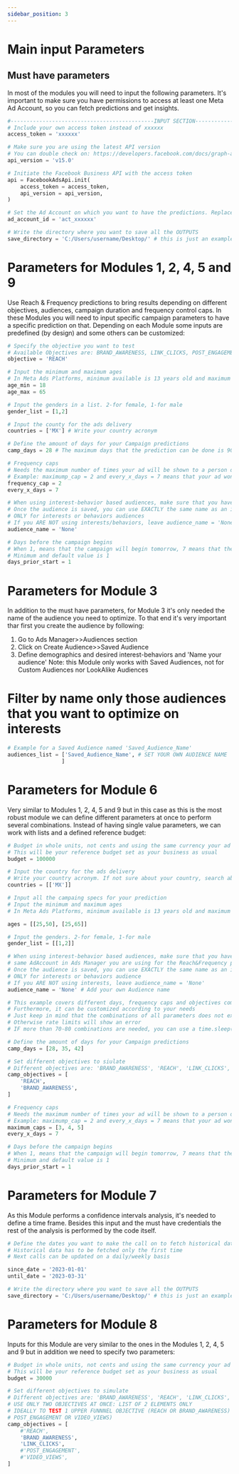 ```yaml
---
sidebar_position: 3
---
```

# Main input Parameters

## Must have parameters
In most of the modules you will need to input the following parameters. It's important to make sure you have permissions to access at least one Meta Ad Account, so you can fetch predictions and get insights.

``` python
#---------------------------------------------INPUT SECTION----------------------------------------------#
# Include your own access token instead of xxxxxx
access_token = 'xxxxxx'

# Make sure you are using the latest API version
# You can double check on: https://developers.facebook.com/docs/graph-api/guides/versioning
api_version = 'v15.0'

# Initiate the Facebook Business API with the access token
api = FacebookAdsApi.init(
    access_token = access_token,
    api_version = api_version,
)

# Set the Ad Account on which you want to have the predictions. Replace the xxxxxx with your own Account ID
ad_account_id = 'act_xxxxxx'

# Write the directory where you want to save all the OUTPUTS
save_directory = 'C:/Users/username/Desktop/' # this is just an example on PC

```

# Parameters for Modules 1, 2, 4, 5 and 9
Use Reach & Frequency predictions to bring results depending on different objectives, audiences, campaign duration and frequency control caps. In these Modules you will need to input specific campaign parameters to have a specific prediction on that. Depending on each Module some inputs are predefined (by design) and some others can be customized:
``` python
# Specify the objective you want to test
# Available Objectives are: BRAND_AWARENESS, LINK_CLICKS, POST_ENGAGEMENT, REACH and VIDEO_VIEWS
objective = 'REACH'

# Input the minimum and maximum ages
# In Meta Ads Platforms, minimum available is 13 years old and maximum is 65, which stands for people 65+ years old
age_min = 18
age_max = 65

# Input the genders in a list. 2-for female, 1-for male
gender_list = [1,2]

# Input the county for the ads delivery
countries = ['MX'] # Write your country acronym

# Define the amount of days for your Campaign predictions
camp_days = 28 # The maximum days that the prediction can be done is 90 within a 6 months window from now

# Frequency caps
# Needs the maximum number of times your ad will be shown to a person during a specifyed time period
# Example: maximump_cap = 2 and every_x_days = 7 means that your ad won't be shown more than 2 times every 7 days
frequency_cap = 2
every_x_days = 7

# When using interest-behavior based audiences, make sure that you have already saved the audience in the same AdAccount in Ads Manager you are using for the Reach&Frequency predictions
# Once the audience is saved, you can use EXACTLY the same name as an input for the prediction
# ONLY for interests or behaviors audiences
# If you ARE NOT using interests/behaviors, leave audience_name = 'None'
audience_name = 'None'

# Days before the campaign begins
# When 1, means that the campaign will begin tomorrow, 7 means that the campaign will begin in one week, and so on
# Minimum and default value is 1
days_prior_start = 1

```

# Parameters for Module 3
In addition to the must have parameters, for Module 3 it's only needed the name of the audience you need to optimize. To that end it's very important thar first you create the audience by following:
1. Go to Ads Manager>>Audiences section
2. Click on Create Audience>>Saved Audience
3. Define demographics and desired interest-behaviors and 'Name your audience'
Note: this Module only works with Saved Audiences, not for Custom Audiences nor LookAlike Audiences

# Filter by name only those audiences that you want to optimize on interests

``` python
# Example for a Saved Audience named 'Saved_Audience_Name'
audiences_list = ['Saved_Audience_Name', # SET YOUR OWN AUDIENCE NAME
                 ]

```

# Parameters for Module 6
Very similar to Modules 1, 2, 4, 5 and 9 but in this case as this is the most robust module we can define different parameters at once to perform several combinations. Instead of having single value parameters, we can work with lists and a defined reference budget:

``` python
# Budget in whole units, not cents and using the same currency your ad account is configured
# This will be your reference budget set as your business as usual
budget = 100000

# Input the country for the ads delivery
# Write your country acronym. If not sure about your country, search about Country Postal Abbreviations on the web
countries = [['MX']]

# Input all the campaing specs for your prediction
# Input the minimum and maximum ages
# In Meta Ads Platforms, minimum available is 13 years old and maximum is 65, which stands for people 65+ years old

ages = [[25,50], [25,65]]

# Input the genders. 2-for female, 1-for male
gender_list = [[1,2]]

# When using interest-behavior based audiences, make sure that you have already save the audience in the
# same AdAccount in Ads Manager you are using for the Reach&Frequency predictions
# Once the audience is saved, you can use EXACTLY the same name as an input for the prediction
# ONLY for interests or behaviors audience
# If you ARE NOT using interests, leave audience_name = 'None'
audience_name = 'None' # Add your own Audience name

# This example covers different days, frequency caps and objectives combinations
# Furthermore, it can be customized according to your needs
# Just keep in mind that the combinations of all parameters does not exceed around 70-80 calls per hour
# Otherwise rate limits will show an error
# IF more than 70-80 combinations are needed, you can use a time.sleep()

# Define the amount of days for your Campaign predictions
camp_days = [28, 35, 42]

# Set different objectives to siulate
# Different objectives are: 'BRAND_AWARENESS', 'REACH', 'LINK_CLICKS', 'POST_ENGAGEMENT' AND 'VIDEO_VIEWS'
camp_objectives = [
    'REACH',
    'BRAND_AWARENESS',
]

# Frequency caps
# Needs the maximum number of times your ad will be shown to a person during a specifyed time period
# Example: maximump_cap = 2 and every_x_days = 7 means that your ad won't be shown more than 2 times every 7 days
maximum_caps = [3, 4, 5]
every_x_days = 7

# Days before the campaign begins
# When 1, means that the campaign will begin tomorrow, 7 means that the campaign will begin in one week, and so on
# Minimum and default value is 1
days_prior_start = 1

```
# Parameters for Module 7
As this Module performs a confidence intervals analysis, it's needed to define a time frame. Besides this input and the must have credentials the rest of the analysis is performed by the code itself.

```python
# Define the dates you want to make the call on to fetch historical data
# Historical data has to be fetched only the first time
# Next calls can be updated on a daily/weekly basis

since_date = '2023-01-01'
until_date = '2023-03-31'

# Write the directory where you want to save all the OUTPUTS
save_directory = 'C:/Users/username/Desktop/' # this is just an example on PC

```
# Parameters for Module 8
Inputs for this Module are very similar to the ones in the Modules 1, 2, 4, 5 and 9 but in addition we need to specify two parameters:

``` python
# Budget in whole units, not cents and using the same currency your ad account is configured
# This will be your reference budget set as your business as usual
budget = 30000

# Set different objectives to simulate
# Different objectives are: 'BRAND_AWARENESS', 'REACH', 'LINK_CLICKS', 'POST_ENGAGEMENT' AND 'VIDEO_VIEWS'
# USE ONLY TWO OBJECTIVES AT ONCE: LIST OF 2 ELEMENTS ONLY
# IDEALLY TO TEST 1 UPPER FUNNNEL OBJECTIVE (REACH OR BRAND_AWARENESS) VERSUS 1 MID FUNNEL OBJECTIVE (LINK_CLICKS,
# POST_ENGAGEMENT OR VIDEO_VIEWS)
camp_objectives = [
    #'REACH',
    'BRAND_AWARENESS',
    'LINK_CLICKS',
    #'POST_ENGAGEMENT',
    #'VIDEO_VIEWS',
]

```
